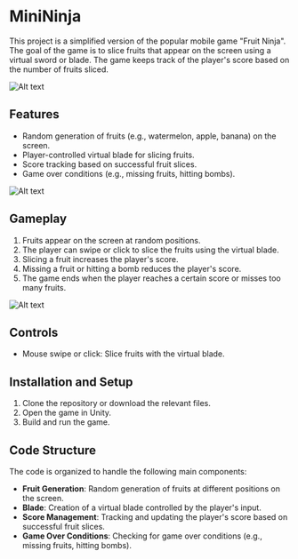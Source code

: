 # MiniNinja

This project is a simplified version of the popular mobile game "Fruit Ninja". The goal of the game is to slice fruits that appear on the screen using a virtual sword or blade. The game keeps track of the player's score based on the number of fruits sliced.

![Alt text](https://github.com/crrips/MiniNinja/blob/main/Screenshots/gameplay_1.png)
## Features

- Random generation of fruits (e.g., watermelon, apple, banana) on the screen.
- Player-controlled virtual blade for slicing fruits.
- Score tracking based on successful fruit slices.
- Game over conditions (e.g., missing fruits, hitting bombs).

![Alt text](https://github.com/crrips/MiniNinja/blob/main/Screenshots/gameplay_2.png)
## Gameplay

1. Fruits appear on the screen at random positions.
2. The player can swipe or click to slice the fruits using the virtual blade.
3. Slicing a fruit increases the player's score.
4. Missing a fruit or hitting a bomb reduces the player's score.
5. The game ends when the player reaches a certain score or misses too many fruits.

![Alt text](https://github.com/crrips/MiniNinja/blob/main/Screenshots/gameplay_3.png)
## Controls

- Mouse swipe or click: Slice fruits with the virtual blade.

## Installation and Setup

1. Clone the repository or download the relevant files.
2. Open the game in Unity.
3. Build and run the game.

## Code Structure

The code is organized to handle the following main components:

- **Fruit Generation**: Random generation of fruits at different positions on the screen.
- **Blade**: Creation of a virtual blade controlled by the player's input.
- **Score Management**: Tracking and updating the player's score based on successful fruit slices.
- **Game Over Conditions**: Checking for game over conditions (e.g., missing fruits, hitting bombs).
